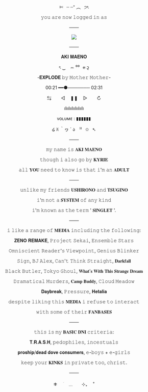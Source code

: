<p align="center">
✄⠀┈ ┈⁺ ︵⠀੭ৎ
</p>
<p align="center">
𝚢𝚘𝚞 𝚊𝚛𝚎 𝚗𝚘𝚠 𝚕𝚘𝚐𝚐𝚎𝚍 𝚒𝚗 𝚊𝚜
</p>
<p align="center">
───
</p>
<p align="center">
<img src=https://github.com/user-attachments/assets/04ee7457-48fc-48e7-bbd5-83be43cfb14b>
</p>
<p align="center">
───
</p>
<p align="center">
𝐀𝐊𝐈 𝐌𝐀𝐄𝐍𝐎
</p>
<p align="center">
ৎ ‿ ⠀ꕀ ⁰⁰⠀ꮼ ᧓
</p>

<p align="center">
-𝐄𝐗𝐏𝐋𝐎𝐃𝐄 𝚋𝚢 𝙼𝚘𝚝𝚑𝚎𝚛 𝙼𝚘𝚝𝚑𝚎𝚛-
</p>
<p align="center">
00:21 ━━●─────── 02:31
</p>
<p align="center">
⇆ㅤ ㅤ◁ㅤ ❚❚ ㅤ▷ ㅤㅤ↻﻿
</p>
<p align="center">
ılıılıılıılıılıılı
</p>
<p align="center">
ᴠᴏʟᴜᴍᴇ : ▮▮▮▮▮▮
</p>

<p align="center">
໒ ꐦ ｀ヮ ´ ა⠀ ⁾⁾⠀✩⠀➴
</p>
<p align="center">
───
</p>
<p align="center">
𝚖𝚢 𝚗𝚊𝚖𝚎 𝚒𝚜 𝐀𝐊𝐈 𝐌𝐀𝐄𝐍𝐎
</p>
<p align="center">
𝚝𝚑𝚘𝚞𝚐𝚑 𝚒 𝚊𝚕𝚜𝚘 𝚐𝚘 𝚋𝚢 𝐊𝐘𝐑𝐈𝐄
</p>
<p align="center">
𝚊𝚕𝚕 𝐘𝐎𝐔 𝚗𝚎𝚎𝚍 𝚝𝚘 𝚔𝚗𝚘𝚠 𝚒𝚜 𝚝𝚑𝚊𝚝 𝚒'𝚖 𝚊𝚗 𝐀𝐃𝐔𝐋𝐓
</p>
<p align="center">
───
</p>
<p align="center">
𝚞𝚗𝚕𝚒𝚔𝚎 𝚖𝚢 𝚏𝚛𝚒𝚎𝚗𝚍𝚜 𝐔𝐒𝐇𝐈𝐑𝐎𝐍𝐎 𝚊𝚗𝚍 𝐓𝐒𝐔𝐆𝐈𝐍𝐎
</p>
<p align="center">
𝚒'𝚖 𝚗𝚘𝚝 𝚊 𝐒𝐘𝐒𝐓𝐄𝐌 𝚘𝚏 𝚊𝚗𝚢 𝚔𝚒𝚗𝚍
</p>
<p align="center">
𝚒'𝚖 𝚔𝚗𝚘𝚠𝚗 𝚊𝚜 𝚝𝚑𝚎 𝚝𝚎𝚛𝚖 ' 𝐒𝐈𝐍𝐆𝐋𝐄𝐓 '.
</p>
<p align="center">
───
</p>
<p align="center">
𝚒 𝚕𝚒𝚔𝚎 𝚊 𝚛𝚊𝚗𝚐𝚎 𝚘𝚏 𝐌𝐄𝐃𝐈𝐀 𝚒𝚗𝚌𝚕𝚞𝚍𝚒𝚗𝚐 𝚝𝚑𝚎 𝚏𝚘𝚕𝚕𝚘𝚠𝚒𝚗𝚐:
</p>
<p align="center">
𝐙𝐄𝐍𝐎 𝐑𝐄𝐌𝐀𝐊𝐄, 𝙿𝚛𝚘𝚓𝚎𝚌𝚝 𝚂𝚎𝚔𝚊𝚒, 𝙴𝚗𝚜𝚎𝚖𝚋𝚕𝚎 𝚂𝚝𝚊𝚛𝚜
</p>
<p align="center">
𝙾𝚖𝚗𝚒𝚜𝚌𝚒𝚎𝚗𝚝 𝚁𝚎𝚊𝚍𝚎𝚛'𝚜 𝚅𝚒𝚎𝚠𝚙𝚘𝚒𝚗𝚝, 𝙶𝚎𝚗𝚒𝚞𝚜 𝙱𝚕𝚒𝚗𝚔𝚎𝚛
</p>
<p align="center">
𝚂𝚒𝚐𝚗, 𝙱𝙹 𝙰𝚕𝚎𝚡, 𝙲𝚊𝚗'𝚝 𝚃𝚑𝚒𝚗𝚔 𝚂𝚝𝚛𝚊𝚒𝚐𝚑𝚝, 𝐃𝐚𝐫𝐤𝐟𝐚𝐥𝐥
</p>
<p align="center">
𝙱𝚕𝚊𝚌𝚔 𝙱𝚞𝚝𝚕𝚎𝚛, 𝚃𝚘𝚔𝚢𝚘 𝙶𝚑𝚘𝚞𝚕, 𝐖𝐡𝐚𝐭'𝐬 𝐖𝐢𝐭𝐡 𝐓𝐡𝐢𝐬 𝐒𝐭𝐫𝐚𝐧𝐠𝐞 𝐃𝐫𝐞𝐚𝐦
</p>
<p align="center">
𝙳𝚛𝚊𝚖𝚊𝚝𝚒𝚌𝚊𝚕 𝙼𝚞𝚛𝚍𝚎𝚛𝚜, 𝐂𝐚𝐦𝐩 𝐁𝐮𝐝𝐝𝐲, 𝙲𝚕𝚘𝚞𝚍 𝙼𝚎𝚊𝚍𝚘𝚠
</p>
<p align="center">
𝐃𝐚𝐲𝐛𝐫𝐞𝐚𝐤, 𝙿𝚛𝚎𝚜𝚜𝚞𝚛𝚎, 𝐇𝐞𝐭𝐚𝐥𝐢𝐚
</p>
<p align="center">
𝚍𝚎𝚜𝚙𝚒𝚝𝚎 𝚕𝚒𝚔𝚒𝚗𝚐 𝚝𝚑𝚒𝚜 𝐌𝐄𝐃𝐈𝐀 𝚒 𝚛𝚎𝚏𝚞𝚜𝚎 𝚝𝚘 𝚒𝚗𝚝𝚎𝚛𝚊𝚌𝚝
</p>
<p align="center">
𝚠𝚒𝚝𝚑 𝚜𝚘𝚖𝚎 𝚘𝚏 𝚝𝚑𝚎𝚒𝚛 𝐅𝐀𝐍𝐁𝐀𝐒𝐄𝐒
</p>
<p align="center">
───
</p>
<p align="center">
𝚝𝚑𝚒𝚜 𝚒𝚜 𝚖𝚢 𝐁𝐀𝐒𝐈𝐂 𝐃𝐍𝐈 𝚌𝚛𝚒𝚝𝚎𝚛𝚒𝚊:
</p>
<p align="center">
𝐓.𝐑.𝐀.𝐒.𝐇, 𝚙𝚎𝚍𝚘𝚙𝚑𝚒𝚕𝚎𝚜, 𝚒𝚗𝚌𝚎𝚜𝚝𝚞𝚊𝚕𝚜
</p>
<p align="center">
𝐩𝐫𝐨𝐬𝐡𝐢𝐩/𝐝𝐞𝐚𝐝 𝐝𝐨𝐯𝐞 𝐜𝐨𝐧𝐬𝐮𝐦𝐞𝐫𝐬, 𝚎-𝚋𝚘𝚢𝚜 + 𝚎-𝚐𝚒𝚛𝚕𝚜
</p>
<p align="center">
𝚔𝚎𝚎𝚙 𝚢𝚘𝚞𝚛 𝐊𝐈𝐍𝐊𝐒 𝚒𝚗 𝚙𝚛𝚒𝚟𝚊𝚝𝚎 𝚝𝚘𝚘, 𝚌𝚑𝚛𝚒𝚜𝚝.
</p>
<p align="center">
───
</p>
<p align="center">
ⵐ ⠀ ؘ ⠀ 𓈓⠀ ⠀ ⊹₊ ⠀ ˚
</p>
